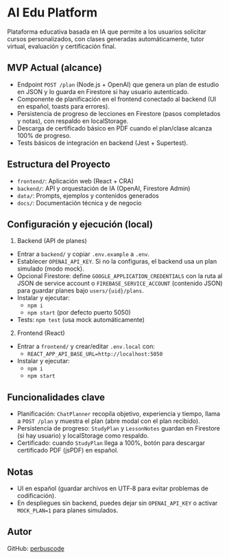 # AI Edu Platform

Plataforma educativa basada en IA que permite a los usuarios solicitar cursos personalizados, con clases generadas automáticamente, tutor virtual, evaluación y certificación final.

## MVP Actual (alcance)

- Endpoint `POST /plan` (Node.js + OpenAI) que genera un plan de estudio en JSON y lo guarda en Firestore si hay usuario autenticado.
- Componente de planificación en el frontend conectado al backend (UI en español, toasts para errores).
- Persistencia de progreso de lecciones en Firestore (pasos completados y notas), con respaldo en localStorage.
- Descarga de certificado básico en PDF cuando el plan/clase alcanza 100% de progreso.
- Tests básicos de integración en backend (Jest + Supertest).

## Estructura del Proyecto

- `frontend/`: Aplicación web (React + CRA)
- `backend/`: API y orquestación de IA (OpenAI, Firestore Admin)
- `data/`: Prompts, ejemplos y contenidos generados
- `docs/`: Documentación técnica y de negocio

## Configuración y ejecución (local)

1) Backend (API de planes)

- Entrar a `backend/` y copiar `.env.example` a `.env`.
- Establecer `OPENAI_API_KEY`. Si no la configuras, el backend usa un plan simulado (modo mock).
- Opcional Firestore: define `GOOGLE_APPLICATION_CREDENTIALS` con la ruta al JSON de service account o `FIREBASE_SERVICE_ACCOUNT` (contenido JSON) para guardar planes bajo `users/{uid}/plans`.
- Instalar y ejecutar:
  - `npm i`
  - `npm start` (por defecto puerto 5050)
- Tests: `npm test` (usa mock automáticamente)

2) Frontend (React)

- Entrar a `frontend/` y crear/editar `.env.local` con:
  - `REACT_APP_API_BASE_URL=http://localhost:5050`
- Instalar y ejecutar:
  - `npm i`
  - `npm start`

## Funcionalidades clave

- Planificación: `ChatPlanner` recopila objetivo, experiencia y tiempo, llama a `POST /plan` y muestra el plan (abre modal con el plan recibido).
- Persistencia de progreso: `StudyPlan` y `LessonNotes` guardan en Firestore (si hay usuario) y localStorage como respaldo.
- Certificado: cuando `StudyPlan` llega a 100%, botón para descargar certificado PDF (jsPDF) en español.

## Notas

- UI en español (guardar archivos en UTF‑8 para evitar problemas de codificación).
- En despliegues sin backend, puedes dejar sin `OPENAI_API_KEY` o activar `MOCK_PLAN=1` para planes simulados.

## Autor
GitHub: [perbuscode](https://github.com/perbuscode)


